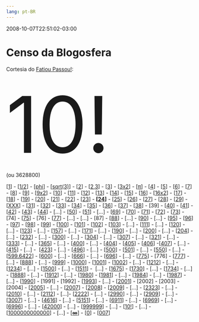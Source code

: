 ```yaml
---
lang: pt-BR
---
```


2008-10-07T22:51:02-03:00
# Censo da Blogosfera

Cortesia do [Fatiou Passou!](http://fatioupassou.com/censo-da-blogosfera-and-counting.html):

<span style="font-size:1500%">10!</span>  
(ou 3628800)

[[1](http://fatioupassou.com/censo-da-blogosfera-and-counting.html 'Inicio do censo da Blogosfera')] - [[1/2](http://brunoruchiga.wordpress.com/2008/10/05/censo-da-blogosfera/)] - [[phi](http://elfslair.blogspot.com/2008/10/censo-da-blogosfera.html)] - [[sqrt(3)](http://zonanerd.blogspot.com/2008/10/senso-blogosferco.html)] - [[2](http://teusmapress.evonblogs.com.br/censo-da-blogosfera-and-counting-2/)] - [[2,3](http://htxbr.com/sem-categoria/censo-da-blogosfera-2-3/)] - [[3](http://casal10.evonblogs.com.br/)] - [[3x2](http://coisasdehomem.hitechlive.com.br/2008/in-off/3-corra-e-pegue-seu-numero/)] - [[π](http://ww.brogui.com/2008/10/05/pi/)] - [[4](http://novo-mundo.org/log/geral/contagem-da-blogosfera-4.html)] - [[5](http://deussalvearainha.blogspot.com/2008/10/conteagem-da-blogosfera-5.html)] - [[6](http://bobagento.com/6/)] - [[7](http://www.treta.com.br/2008/10/1-2-3-4-5-6-7-garanta-j-o-seu-nmero.html)] - [[8](http://pictolirica.com/2008/10/05/contagem-da-blogosfera/)] - [[9](http://guezth.wordpress.com/2008/10/05/contagem-da-blogosfera/)] - [[9x2](http://www.opadrevoador.com/2008/10/9.html)] - [[10](http://www.birajones.com/2008/10/05/censo-da-blogosfera/)] - [[11](http://teobaldohp.blogspot.com/2008/10/11.html)] - [[12](http://semsononenhum.com/?p=128)] - [[13](http://www.umtudo.com/2008/10/censo-da-blogosfera-13/)] - [[14](http://dcarbono.com/boletim-de-ocorrencia/14/)] - [[15](http://sempreon.blogspot.com/2008/10/contagem-da-blogosfera-15.html)] - [[16](http://olhometro.com/2008/10/05/censo-da-blogosfera-16/)] - [[16x2](http://kilobyte.com.br/noticias-em-geral/16-questionario-da-blogosfera/)] - [[17](http://anderssauro.com/geral/17.html)] - [[18](http://www.negaointernauta.com/index.php/18/)] - [[19](http://log.blog.br/posts/censo-da-blogosfera/)] - [[20](http://bardocelso.blogspot.com/)] - [[21](http://www.jumentox.com/)] - [[22](http://animerda.blogspot.com/2008/10/censo-da-blogosfera.html)] - [[23](http://inutensilios.com/2008/10/05/23/)] - **[[24](http://www.estiloemo.com.br/24/)]** - [[25](http://www.caixapretta.com.br/2008/10/post-parceiro-25-2/)] - [[26](http://estafrio.blogspot.com/)] - [[27](http://www.uhull.com.br/10/05/vinte-e-sete/)] - [[28](http://feminices.geradorii.com/2008/10/05/contagem-da-blogosfera/)] - [[29](http://megabalaio.com/contagem-blogosferica-escolha-o-seu-numero/)] - [[XXX](http://seuestranho.blogspot.com/2008/10/xxx.html)] - [[31](http://zecanet.com/2008/10/31-contagem-da-blogosfera/)] - [[32](http://diegoxavier.com/mais-um-na-multidao/)] - [[33](http://daniel-san.blogspot.com/)] - [[34](http://ganguedopalhaco.blogspot.com/)] - [[35](http://gtagratis.com.br/35/)] - [[36](http://miztura.blogspot.com/)] - [[37](http://advancedunit.blogspot.com/2008/10/estava-eu.html)] - [[38](http://ctrlc.blog.br/2008/10/06/38-contagem-da-blogosfera-brasileira/)] - [39] - [[40](http://matheuscunha.wordpress.com/2008/10/05/40/)] - [[41](http://papibakigrafo.com/2008/10/censo-da-blogosfera.html)] - [[42](http://geradorii.com/2008/10/42.html)] - [[43](http://www.woolk.net/2008/10/43/)] - [[44](http://caipiblog.blogspot.com/2008/10/censo-da-blogosfera-o-caipira-44.html)] - [...] - [[50](http://peroxas.blogspot.com/2008/10/50.html)] - [[51](http://www.gravateiros.com.br)] - [...] - [[69](http://porqueveio.com/69/)] - [[70](http://viliouvi.blogspot.com/2008/10/censo-da-blogosfera.html)] - [[71](http://semtempero.blogspot.com)] - [[72](http://pneumoultra.nakanaide.net/?p=176)] - [[73](http://www.nerdssomosnozes.com/2008/10/73.html)] - [74] - [[75](http://www.mundodesbravador.com/2008/10/75.html)] - [76] - [[77](http://aprovadetapa.blogspot.com/2008/10/77-do-douglas-doido-maluco.html)] - [...] - [...] - [87] - [[88](http://saiu.com.br/2008/fgfd88/)] - [...] - [[90](http://d-efeitosespeciais.blogspot.com/2008/10/peguei-o-90.html)] - [...] - [[95](http://vemquetem.net/95-censo-da-blogosfera-and-counting/)] - [[96](http://lolhehehe.com/6870/96-69-so-que-do-ponto-de-vista-de-quem-ta-por-baixo.html)] - [[97](http://www.nerdset.com/cursosgratis/censo-blogosfera-97/)] - [[98](http://www.supercacetadas.com/2008/10/censo-da-blogosfera.html)] - [[99](http://www.kamikazeblog.com/?p=486)] - [[100](http://asnovidades.com.br/2008/100/)] - [[101](http://www.quartouniversitario.com/2008/10/contagem-da-blogosfera-101.html)] - [[102](http://www.xgoogle.com.br/blog)] - [[103](http://queijohumor.blogspot.com/2008/10/contagem-blogos.html)] - [...] - [[111](http://www.vidaemo.com.br/111.html)] - [...] - [[120](http://disgramatravou.blogspot.com/2008/10/censo-da-blogosfera-e-contando.html)] - [...] - [[123](http://dicasblogger.blogspot.com/2008/10/quem-e-quantos-so-os-blogueiros.html)] - [...] - [[157](http://markurgh.blogspot.com/2008/10/157.html)] - [...] - [[171](http://metiredesteocio.brogui.com/2008/10/05/171-ja-pegou-seu-numero/)] - [...] - [[190](http://www.eu-ri.com/censo-da-blogosfera-sou-o-190)] - [...] - [[200](http://justplay.info/posts/200/)] - [...] - [[204](http://leoninadigital.blogspot.com/2008/10/204.html)] - [...] - [[232](http://pior.brogui.com/?p=357)] - [...] - [[300](http://vidadeblogueira.com.br/300.html)] - [...] - [[304](http://www.blogsilence.com/304/)] - [...] - [[307](http://carrocarro.com.br/2008/diversos/307/)] - [...] - [[321](http://centoeuma.blogspot.com/2008/10/censo-da-blogosfera.html)] - [...] - [[333](http://elatadexico.blogspot.com/2008/10/contagem-da-blogosfera.html)] - [...] - [[365](http://reinaldo.pro.br/blog/2008/10/05/365/)] - [...] - [[400](http://loucodebom.blogspot.com/2008/10/contagem-da-blogosfera-400.html)] - [...] - [[404](http://www.inexistentman.net/2008/10/06/404/)] - [[405](http://mundodosblogues.blogspot.com/2008/10/contagem-da-blogsfera.html)] - [[406](http://www.soudoente.com/2008/10/406.html)] -[[407](http://www.tudojunto.org/censo-da-blogosfera-and-counting-407/)] - [...] - [[415](http://www.mundodastribos.com/415.html)] - [...] -  [[423](http://www.nerdcuritibano.com.br/2008/10/423/)] - [...] - [[496](http://www.mundobits.com/?p=1696)] - [...] - [[500](http://autovia.trankera.org/)] - [[501](http://quasebase.com/2008/501/)] - [...] - [[550](http://itsgreendesign.blogspot.com/2008/10/censo-da-blogosfera.html)] - [...] - [[599.6422](http://vacamodeon.wordpress.com/2008/10/05/contagem-da-blogosfera-5996422/)] - [[600](http://www.risonho.com.br/blog/index.php/2008/10/censo-da-blogosfera/)] - [...] - [[666](http://igaum.blogspot.com/2008/10/number-of-beast.html)] - [...] - [[696](http://trankera.com.br/luizgadetto/696/)] - [...] - [[775](http://www.cogumelolouco.com/775/)] - [776] - [[777](http://www.arteblog.net/curiosidades/777/)] - [...] - [[888](http://baixacombustao.com/geral/88/)] - [...] - [[999](http://poipoipoi.com/999/2008/)] - [[1000](http://algumacoisa.net/blog/blogosfera/2008/10/contando-a-blogosfera/)] - [[1001](http://1001gatos.org/)] - [[1002](http://caixa2.com/2008/10/04/1002/)] - [...] - [[1212](http://www.veiotarado.com/post/censo-da-blogosfera-and-counting/)] - [...] - [[1234](http://pagueimico.blogspot.com/2008/10/censo-da-blogosfera.html)] - [...] - [[1500](http://www.blognoticias.info/2008/10/censo-da-blogosfera/)] - [...] - [[1511](http://www.acessonews.com/blog/646/1511/)] -  [...] - [[1675](http://thelgblog.blogspot.com/)] - [[1730](http://crpo.blogspot.com/2008/10/censo-da-blogosfera.html)] - [...] - [[1734](http://praticandohumor.blogspot.com/2008/10/censo-da-blogosferae-eu-acordado-pra.html)] - [...] - [[1888](http://www.bombadigital.com/2008/10/1888.html)] - [...] - [[1912](http://fofoca.org/geral/1912-o-ano-da-fofoca.html)] - [...] - [[1980](http://www.triplosentido.com/2008/10/escolha-seu-numero.html)] - [[1981](http://www.blogdobinhozito.com/2008/10/censo-da-blogosfera-and-counting.html)] - [...] - [[1984](http://desventurasemsequencia.blogspot.com/2008/10/censo-da-blogosfera-1984.html)] - [...] - [[1987](http://www.reitor.net/blog/2008/10/05/1987/)] - [...] - [[1990](http://cairobraga.wordpress.com/2008/10/05/1990/)] - [1991] - [1992] - [[1993](http://jackdownloads.blogspot.com/2008/10/1993_05.html)] - [...] - [[2001](http://www.desconspiracao.com/2008/10/06/2001-e-nosso/)] - [2002] - [2003] - [2004] - [[2005](http://blogdojornal.blogspot.com/2008/10/censo-da-blogosfera.html)] - [...] - [[2007](http://dicacs.blogspot.com/2008/10/censo-da-blogosfera.html)] - [[2008](http://oots.com.br/2008/10/05/censo-da-blogosfera/)] - [[2009](http://blogs.byideas.com.br/2008/10/2009-o-censo-da-blogosfera.html)] - [...] - [[2323](http://nadave.net/?p=1048)] - [...] - [[2010](http://blogpacuassado.blogspot.com/2008/10/2010.html)] - [...] - [[2112](http://usuariocompulsivo.blogspot.com/2008/10/2112.html)] - [...]- [[2222](http://www.blogdamandioca.com/blog/?p=565)] - [...] - [[2990](http://bloggerdigo.blogspot.com/2008/10/2990.html)] - [...] - [[2909](http://rwiki.blogspot.com/2008/10/contagem-da-blogosfera.html)] - [...] - [[3007](http://blogdoxavier.blogspot.com/2008/10/3007.html)] - [...] - [[4616](http://crazyseawolf.blogspot.com/2008/10/blogosfera-em-pesquisa.html)] - [...] - [[5151](http://papodebuteco.brogui.com/2008/10/06/censo-da-blogosfera-and-counting-5151/)] - [...] - [[6911](http://bloggalvao.blogspot.com/2008/10/censo-de-blogs.html)] - [...] - [[6969](http://lemesul.blogspot.com/2008/10/meu-numero-6969.html)] - [...] - [[6996](http://www.estacaobr.net/2008/10/6996.html)] - [...] - [[42000](http://www.universo42.com/2008/10/censo-da-blogsfera.html)] - [...] - [[999999](http://www.insuportaveis.com/2008/10/05/999999/)] - [...] - [[10!](http://rbardini.com/censo-da-blogosfera)] - [...] - [[1000000000000](http://www.mundovigarista.com/2008/10/1000000000000.html)] - [...] - [**[∞](http://www.gordonerd.com/?p=843)**] - [[0](http://www.shablemga.com/2008/10/05/eu-sou-o-0/)] - [[007](http://cerebelonabrita.blogspot.com/2008/10/007-brita-cerebelo-na-brita.html)]
